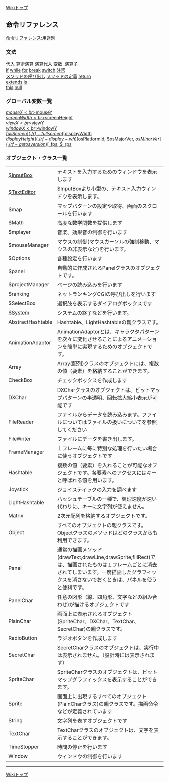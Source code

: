 
[Wikiトップ](./)

## 命令リファレンス

[命令リファレンス:用途別](./reference-use)

### 文法
[代入](./rf-assign)
[算術演算](./rf-arithmetic)
[演算代入](./rf-assign-oper)
[変数](./rf-variable)
[.演算子](./rf-operator)  
[if](./rf-if)
[while](./rf-while)
[for](./rf-for)
[break](./rf-break)
[switch](./rf-switch)
[注釈](./rf-comment)  
[メソッドの呼び出し](./rf-method-call)
[メソッドの定義](./rf-method-define)
[return](./rf-return)  
[extends](./rf-extends)
[is](./rf-is)  
[this](./rf-this)
[null](./rf-null)  

### グローバル変数一覧
[$mouseX<br>$mouseY](./rf-mouse-xy)  
[$screenWidth<br>$screenHeight](./rf-screen-wh)  
[$viewX<br>$viewY](./rf-view-xy)  
[$windowX<br>$windowY](./rf-window-xy)  
[$fullScreen](./rf-fullscreen)  
[$displayWidth<br>$displayHeight](./rf-display-wh)  
[$osPlatformId, $osMajorVer, $osMinorVer](./rf-getosversion)  
[$_fps, $_rps](./rf-fps-rps)  

### オブジェクト・クラス一覧  
  

|||
|--|--|
|[$InputBox](./rf-inputbox)|テキストを入力するためのウィンドウを表示します|
|[$TextEditor](./rf-texteditor)|$InputBoxより小型の、テキスト入力ウィンドウを表示します。|
|$map|マップパターンの設定や取得、画面のスクロールを行います|
|$Math|高度な数学関数を提供します|
|$mplayer|音楽、効果音の制御を行います|
|$mouseManager|マウスの制御(マウスカーソルの強制移動、マウスの非表示など)を行います。|
|$Options|各種設定を行います|
|$panel|自動的に作成されるPanelクラスのオブジェクトです。|
|$projectManager|ページの読み込みを行います|
|$ranking|ネットランキングCGIの呼び出しを行います|
|$SelectBox|選択肢を表示するダイアログボックスです|
|[$System](./rf-system)|システムの終了などを行います。|
|AbstractHashtable|Hashtable、LightHashtableの親クラスです。|
|AnimationAdaptor|AnimationAdaptorとは、キャラクタパターンを次々に変化させることによるアニメーションを簡単に実現するためのオブジェクトです。|
|Array|Array(配列)クラスのオブジェクトには、複数の値（要素）を格納することができます。|
|CheckBox|チェックボックスを作成します|
|DXChar|DXCharクラスのオブジェクトは、ビットマップパターンの半透明、回転拡大縮小表示が可能です|
|FileReader|ファイルからデータを読み込みます。ファイルについてはファイルの扱いについてを参照してください|
|FileWriter|ファイルにデータを書き出します。|
|FrameManager|１フレームに毎に特別な処理を行いたい場合に使うオブジェクトです|
|Hashtable|複数の値（要素）を入れることが可能なオブジェクトです。各要素へのアクセスにはキーと呼ばれる値を用います。|
|Joystick|ジョイスティックの入力を調べます|
|LightHashtable|ハッシュテーブルの一種で、処理速度が速い代わりに、キーに文字列が使えません。|
|Matrix|2次元配列を格納するオブジェクトです。|
|Object|すべてのオブジェクトの親クラスです。Objectクラスのメソッドはどのクラスからも利用できます。|
|Panel|通常の描画メソッド(drawText,drawLine,drawSprite,fillRect)では、描画されたものは１フレームごとに消去されてしまいます。一度描画したグラフィックスを消さないでおくときは、パネルを使うと便利です。|
|PanelChar|任意の図形（線、四角形、文字などの組み合わせ)が描けるオブジェクトです|
|PlainChar|画面上に表示されるオブジェクト(SpriteChar、DXChar、TextChar、SecretChar)の親クラスです。|
|RadioButton|ラジオボタンを作成します|
|SecretChar|SecretCharクラスのオブジェクトは、実行中は表示されません。（設計時には表示されます）|
|SpriteChar|SpriteCharクラスのオブジェクトは、ビットマップグラフィックスを表示することができます。|
|Sprite|画面上に出現するすべてのオブジェクト(PlainCharクラス)の親クラスです。描画命令などが定義されています|
|String|文字列を表すオブジェクトです|
|TextChar|TextCharクラスのオブジェクトは、文字を表示することができます。|
|TimeStopper|時間の停止を行います|
|Window|ウィンドウの制御を行います|

***

[Wikiトップ](./)

